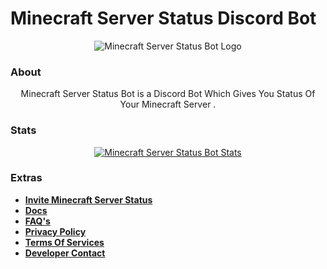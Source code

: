 # Minecraft Server Status Discord Bot

<p align="center">
    <img src="https://cdn.discordapp.com/attachments/702042187436785706/813810137462472714/Minecraft_Status_Bot.jpg" alt="Minecraft Server Status Bot Logo"/>
</p>

### About

<p align="center">
    Minecraft Server Status Bot is a Discord Bot Which Gives You Status Of Your Minecraft Server .
</p>

### Stats

<div align="center">
    <a href="https://top.gg/bot/802868654957789204">
        <img src="https://top.gg/api/widget/802868654957789204.svg" alt="Minecraft Server Status Bot Stats"/>
    </a>
</div>

###  Extras

 - **[Invite Minecraft Server Status](https://discord.com/oauth2/authorize?client_id=802868654957789204&permissions=2147601409&scope=bot%20applications.commands)**
 - **[Docs](https://bots.log-network.me/docs)**
 - **[FAQ's](https://bots.log-network.me/faqs)**
 - **[Privacy Policy](https://github.com/LOG-LEGENDX/Minecraft-Server-Status-Bot/blob/master/PRIVACY.md)**
 - **[Terms Of Services](https://github.com/LOG-LEGENDX/Minecraft-Server-Status-Bot/blob/master/TOS.md)**
 - **[Developer Contact](https://log-network.me/contact)**